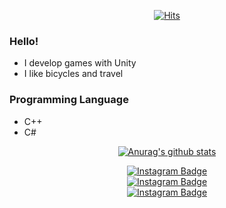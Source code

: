 <div align=center>	
  
  [![Hits](https://hits.seeyoufarm.com/api/count/incr/badge.svg?url=https%3A%2F%2Fgithub.com%2Fccm1441&count_bg=%2366CF16&title_bg=%23474747&icon=unity.svg&icon_color=%23FFFFFF&title=Thank+you+for+visiting&edge_flat=false)](https://hits.seeyoufarm.com)	
  
</div>

### Hello!
- I develop games with Unity
- I like bicycles and travel

### Programming Language
- C++
- C#

    
<div align=center>
  
 <!--
   <image src = https://user-images.githubusercontent.com/20456842/91661744-dd22a880-eb18-11ea-996a-3caa94832245.PNG></image>
   <h6>2020-08-30 private project inclusion</h6>
   <br>
 -->
   [![Anurag's github stats](https://github-readme-stats.vercel.app/api?username=ccm1441)](https://github.com/anuraghazra/github-readme-stats)
   
   </div>
   
<div align=center>
  
   [![Instagram Badge](https://img.shields.io/badge/-Portfolio-5CD1E5?style=flat-square&logo=rss&logoColor=white&link=https://cmportfolio.tistory.com/)](https://cmportfolio.tistory.com/)    
   [![Instagram Badge](https://img.shields.io/badge/-MyGameBlog-999999?style=flat-square&logo=rss&logoColor=white&link=https://cheolmini.tistory.com/)](https://cheolmini.tistory.com/)    
   [![Instagram Badge](https://img.shields.io/badge/-Instagram-dd2a7b?style=flat-square&logo=instagram&logoColor=white&link=https://www.instagram.com/fe_m22n/)](https://www.instagram.com/fe_m22n/) 
  
  
</div>
